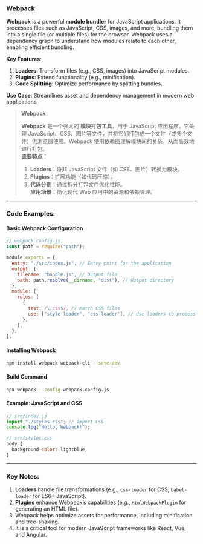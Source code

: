 ### Webpack

<audio src="..\..\mp3\Webpack is a po.mp3"></audio>

**Webpack** is a powerful **module bundler** for JavaScript applications. It processes files such as JavaScript, CSS, images, and more, bundling them into a single file (or multiple files) for the browser. Webpack uses a dependency graph to understand how modules relate to each other, enabling efficient bundling.  

**Key Features**:  
1. **Loaders**: Transform files (e.g., CSS, images) into JavaScript modules.  
2. **Plugins**: Extend functionality (e.g., minification).  
3. **Code Splitting**: Optimize performance by splitting bundles.  

**Use Case**: Streamlines asset and dependency management in modern web applications.

> **Webpack**  
>
> <audio src="..\..\mp3\Webpack 是一个强大的 .mp3"></audio>
>
> **Webpack** 是一个强大的 **模块打包工具**，用于 JavaScript 应用程序。它处理 JavaScript、CSS、图片等文件，并将它们打包成一个文件（或多个文件）供浏览器使用。Webpack 使用依赖图理解模块间的关系，从而高效地进行打包。  
> **主要特点**：  
>
> 1. **Loaders**：将非 JavaScript 文件（如 CSS、图片）转换为模块。  
> 2. **Plugins**：扩展功能（如代码压缩）。  
> 3. **代码分割**：通过拆分打包文件优化性能。  
> **应用场景**：简化现代 Web 应用中的资源和依赖管理。

---

### Code Examples:

<audio src="..\..\mp3\这段代码展示了如何使用Webp.mp3"></audio>

#### **Basic Webpack Configuration**
```javascript
// webpack.config.js
const path = require("path");

module.exports = {
  entry: "./src/index.js", // Entry point for the application
  output: {
    filename: "bundle.js", // Output file
    path: path.resolve(__dirname, "dist"), // Output directory
  },
  module: {
    rules: [
      {
        test: /\.css$/, // Match CSS files
        use: ["style-loader", "css-loader"], // Use loaders to process CSS
      },
    ],
  },
};
```

#### **Installing Webpack**
```bash
npm install webpack webpack-cli --save-dev
```

#### **Build Command**
```bash
npx webpack --config webpack.config.js
```

#### **Example: JavaScript and CSS**
```javascript
// src/index.js
import "./styles.css"; // Import CSS
console.log("Hello, Webpack!");

// src/styles.css
body {
  background-color: lightblue;
}
```

---

### Key Notes:

<audio src="..\..\mp3\1. __Loaders__ .mp3"></audio>

1. **Loaders** handle file transformations (e.g., `css-loader` for CSS, `babel-loader` for ES6+ JavaScript).  
2. **Plugins** enhance Webpack’s capabilities (e.g., `HtmlWebpackPlugin` for generating an HTML file).  
3. Webpack helps optimize assets for performance, including minification and tree-shaking.  
4. It is a critical tool for modern JavaScript frameworks like React, Vue, and Angular.